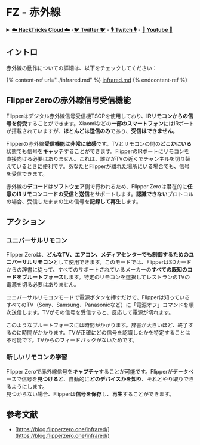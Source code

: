 # FZ - 赤外線

<details>

<summary><a href="https://cloud.hacktricks.xyz/pentesting-cloud/pentesting-cloud-methodology"><strong>☁️ HackTricks Cloud ☁️</strong></a> -<a href="https://twitter.com/hacktricks_live"><strong>🐦 Twitter 🐦</strong></a> - <a href="https://www.twitch.tv/hacktricks_live/schedule"><strong>🎙️ Twitch 🎙️</strong></a> - <a href="https://www.youtube.com/@hacktricks_LIVE"><strong>🎥 Youtube 🎥</strong></a></summary>

* **サイバーセキュリティ企業**で働いていますか？ **HackTricksで企業を宣伝**したいですか？または、**PEASSの最新バージョンにアクセス**したいですか、または**HackTricksをPDFでダウンロード**したいですか？[**SUBSCRIPTION PLANS**](https://github.com/sponsors/carlospolop)をチェックしてください！
* [**The PEASS Family**](https://opensea.io/collection/the-peass-family)を発見し、独占的な[NFTs](https://opensea.io/collection/the-peass-family)のコレクションを見つけます
* [**公式PEASS＆HackTricksスウェグ**](https://peass.creator-spring.com)を手に入れます
* **[💬](https://emojipedia.org/speech-balloon/) [Discordグループ](https://discord.gg/hRep4RUj7f)**に参加するか、[telegramグループ](https://t.me/peass)に参加するか、**Twitter** **🐦**[**@carlospolopm**](https://twitter.com/hacktricks_live)**をフォロー**します。
* **ハッキングトリックを共有するには、**[**hacktricksリポジトリ**](https://github.com/carlospolop/hacktricks)**と**[**hacktricks-cloudリポジトリ**](https://github.com/carlospolop/hacktricks-cloud)**にPRを提出**してください。

</details>

## イントロ <a href="#ir-signal-receiver-in-flipper-zero" id="ir-signal-receiver-in-flipper-zero"></a>

赤外線の動作についての詳細は、以下をチェックしてください：

{% content-ref url="../infrared.md" %}
[infrared.md](../infrared.md)
{% endcontent-ref %}

## Flipper Zeroの赤外線信号受信機能 <a href="#ir-signal-receiver-in-flipper-zero" id="ir-signal-receiver-in-flipper-zero"></a>

Flipperはデジタル赤外線信号受信機TSOPを使用しており、**IRリモコンからの信号を傍受**することができます。Xiaomiなどの**一部のスマートフォン**にはIRポートが搭載されていますが、**ほとんどは送信のみ**であり、**受信はできません**。

Flipperの赤外線**受信機能は非常に敏感**です。TVとリモコンの間の**どこかにいる**状態でも信号を**キャッチ**することができます。FlipperのIRポートにリモコンを直接向ける必要はありません。これは、誰かがTVの近くでチャンネルを切り替えているときに便利です。あなたとFlipperが離れた場所にいる場合でも、信号を受信できます。

赤外線の**デコード**は**ソフトウェア**側で行われるため、Flipper Zeroは潜在的に**任意のIRリモコンコードの受信と送信**をサポートします。**認識できない**プロトコルの場合、受信したままの生の信号を**記録して再生**します。

## アクション

### ユニバーサルリモコン

Flipper Zeroは、**どんなTV、エアコン、メディアセンターでも制御するためのユニバーサルリモコン**として使用できます。このモードでは、FlipperはSDカードからの辞書に従って、すべてのサポートされているメーカーの**すべての既知のコードをブルートフォース**します。特定のリモコンを選択してレストランのTVの電源を切る必要はありません。

ユニバーサルリモコンモードで電源ボタンを押すだけで、Flipperは知っているすべてのTV（Sony、Samsung、Panasonicなど）に「電源オフ」コマンドを順次送信します。TVがその信号を受信すると、反応して電源が切れます。

このようなブルートフォースには時間がかかります。辞書が大きいほど、終了するのに時間がかかります。TVが正確にどの信号を認識したかを特定することは不可能です。TVからのフィードバックがないためです。

### 新しいリモコンの学習

Flipper Zeroで赤外線信号を**キャプチャ**することが可能です。Flipperがデータベースで信号を**見つけると**、自動的に**どのデバイスかを知り**、それとやり取りできるようにします。\
見つからない場合、Flipperは**信号を保存**し、**再生**することができます。

## 参考文献

* [https://blog.flipperzero.one/infrared/](https://blog.flipperzero.one/infrared/)
